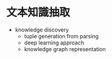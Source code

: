 # 文本知識抽取

* knowledge discovery
  - tuple generation from parsing
  - deep learning approach
  - knowledge graph representation

